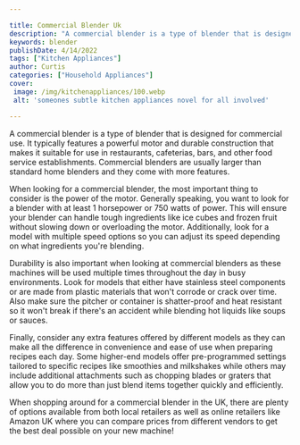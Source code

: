 ```yaml
---

title: Commercial Blender Uk
description: "A commercial blender is a type of blender that is designed for commercial use. It typically features a powerful motor and durable ...you wont regret reading on"
keywords: blender
publishDate: 4/14/2022
tags: ["Kitchen Appliances"]
author: Curtis
categories: ["Household Appliances"]
cover: 
 image: /img/kitchenappliances/100.webp
 alt: 'someones subtle kitchen appliances novel for all involved'

---
```


A commercial blender is a type of blender that is designed for commercial use. It typically features a powerful motor and durable construction that makes it suitable for use in restaurants, cafeterias, bars, and other food service establishments. Commercial blenders are usually larger than standard home blenders and they come with more features. 

When looking for a commercial blender, the most important thing to consider is the power of the motor. Generally speaking, you want to look for a blender with at least 1 horsepower or 750 watts of power. This will ensure your blender can handle tough ingredients like ice cubes and frozen fruit without slowing down or overloading the motor. Additionally, look for a model with multiple speed options so you can adjust its speed depending on what ingredients you're blending. 

Durability is also important when looking at commercial blenders as these machines will be used multiple times throughout the day in busy environments. Look for models that either have stainless steel components or are made from plastic materials that won't corrode or crack over time. Also make sure the pitcher or container is shatter-proof and heat resistant so it won't break if there's an accident while blending hot liquids like soups or sauces. 

Finally, consider any extra features offered by different models as they can make all the difference in convenience and ease of use when preparing recipes each day. Some higher-end models offer pre-programmed settings tailored to specific recipes like smoothies and milkshakes while others may include additional attachments such as chopping blades or graters that allow you to do more than just blend items together quickly and efficiently. 

When shopping around for a commercial blender in the UK, there are plenty of options available from both local retailers as well as online retailers like Amazon UK where you can compare prices from different vendors to get the best deal possible on your new machine!
